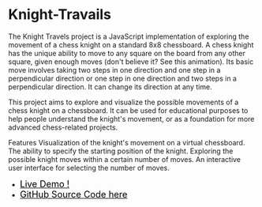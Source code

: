 # Knight-Travails
The Knight Travels project is a JavaScript implementation of exploring the movement of a chess knight on a standard 8x8 chessboard. A chess knight has the unique ability to move to any square on the board from any other square, given enough moves (don't believe it? See this animation). Its basic move involves taking two steps in one direction and one step in a perpendicular direction or one step in one direction and two steps in a perpendicular direction. It can change its direction at any time.

This project aims to explore and visualize the possible movements of a chess knight on a chessboard. It can be used for educational purposes to help people understand the knight's movement, or as a foundation for more advanced chess-related projects.

Features
Visualization of the knight's movement on a virtual chessboard.
The ability to specify the starting position of the knight.
Exploring the possible knight moves within a certain number of moves.
An interactive user interface for selecting the number of moves.


  <ul>
    <li> <a  style="font-size:18px; color:black;" href="https://ysdng.github.io/Knight-Travails/"> Live Demo ! </a> </li>
    <li> <a  style="font-size:18px; color:black;" href="https://github.com/YsDnG/Knight-Travails"> GitHub Source Code here </li>
  </ul> 
